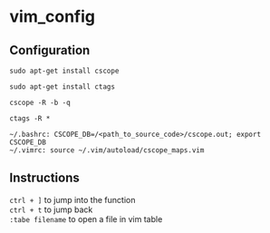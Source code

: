 # vim_config
## Configuration
`sudo apt-get install cscope`  

`sudo apt-get install ctags`  

`cscope -R -b -q`  

`ctags -R *`  

`~/.bashrc: CSCOPE_DB=/<path_to_source_code>/cscope.out; export CSCOPE_DB`  
`~/.vimrc: source ~/.vim/autoload/cscope_maps.vim`  
## Instructions
`ctrl + ]` to jump into the function  
`ctrl + t` to jump back  
`:tabe filename` to open a file in vim table  

